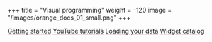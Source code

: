 +++
title = "Visual programming"
weight = -120
image = "/images/orange_docs_01_small.png"
+++

[Getting started](/getting-started)
[YouTube tutorials](https://www.youtube.com/channel/UClKKWBe2SCAEyv7ZNGhIe4g)
[Loading your data](http://orange-visual-programming.readthedocs.org/loading-your-data/index.html)
[Widget catalog](/toolbox/)